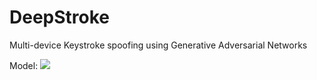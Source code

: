 # DeepStroke
Multi-device Keystroke spoofing using Generative Adversarial Networks


Model:
![](https://github.com/sheshappanavar/DeepStroke/blob/master/KDD/Model.png)
